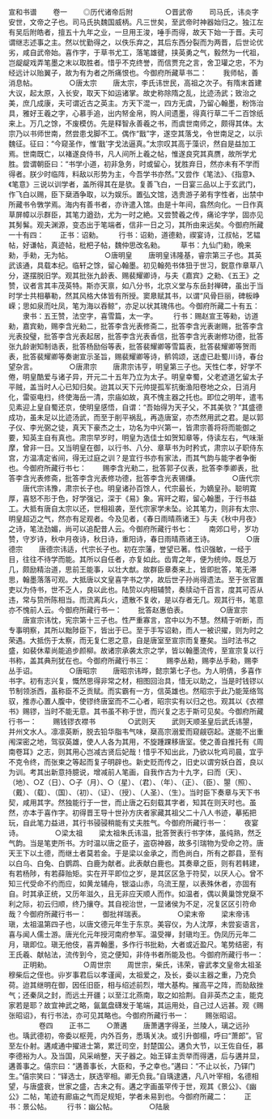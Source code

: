 <!-- { "loadSidebar": true } -->
宣和书谱
　　卷一
　　◎历代诸帝后附
　　
　　○晋武帝
　　司马氏，讳炎字安世，文帝之子也。司马氏执魏国威柄。凡三世矣，至武帝时神器始归之。独江左有吴后附皓者，擅五十九年之业，一旦用王浚，唾手而得，故天下始一于晋。夫可谓继志述事之主。然以忧勤得之，以佚乐弃之，其后东西分裂而为两晋，后世论优劣，咸自武帝始。喜作字，于草书尤工，落笔雄徤，挟英勇之气，毅然为一代祖，岂龊龊戏弄笔墨之末以取胜者。惜乎不克终誉，而信贾充之言，舍卫瓘之忠，不为经远计以贻翼子，故为有为者之所痛恨也。今御府所藏草书二：
　　我师帖，善消息帖。
　　
　　○唐太宗
　　唐太宗，李氏讳世民，高祖之次子。有隋末首建大议，起太原，入长安，取天下如运诸掌。故史称除隋之乱，比迹汤武；致治之美，庶几成康，夫可谓近古之英主。方天下混一，四方无虞，乃留心翰墨，粉饰治具，雅好王羲之字，心慕手追，出内帑金帛，购人间遗墨，得真行草二千二百馀纸来上。万几之馀，不废模仿。先是释智永善羲之书，而虞世南师之，颇得其体。太宗乃以书师世南，然尝患戈脚不工。偶作“戬”字，遂空其落戈，令世南足之，以示魏征。征曰：“今窥圣作，惟‘戬’字戈法逼真。”太宗叹其高于藻识，然自是益加工焉。世南既亡，以褚遂良侍书，凡人间所上羲之帖，惟遂良究其真赝，故所学尤胜。尝谓朝臣曰：“书学小道，初非急务，时或留心，犹胜弃日，然亦未有不学而得者。朕少时临阵，料敌以形势为主，今吾学书亦然。”又尝作《笔法》、《指意》、《笔意》三说以训学者，盖所得其在是欤。复善飞白，一日宴三品以上于玄武门，作飞白以赐，臣下椉酒争取，以为娱乐。置弘文馆，选贵游子弟有字性者，出禁中所藏书令斆学焉。海内有善书者，亦许遣入馆。由是十年间，翕然向化。一日作真草屏幛以示群臣，其笔力遒劲，尤为一时之絶。又尝赞羲之传，痛论字学，固亦见其髣髴。观夫渊源，变态出于笔端者，信非一日之习，其所由来远矣。今御府所藏一十有四：
　　正书：诏勑。
　　行书：诏勑，道德勑，禊宴诗，江叔帖，艺韫帖，好谦帖，真迹帖，枇杷子帖，魏仲思改名勑。
　　草书：九仙门勑，晩来勑，手勑，无为帖。
　　
　　○唐明皇
　　唐明皇讳隆基，睿宗第三子也。其英武该通，具载本纪。临轩之馀，留心翰墨。初见翰苑书体狃于世习，鋭意作章草八分，遂摆脱旧学。观其批张九龄表、赐裴耀卿诗，与夫《嘉宾》之勑、《五王》之赞，议者言其丰茂英特。斯亦天禀，如八分书，北京义堂与东岳封禅碑，虽出于当时学士共相摹勒，然其风格大体皆有所授。窦臮赋其书，以谓“风骨巨丽，碑板峥嵘；思如泉而吐凤，笔为海以吞鲸”，亦足以状其瑰伟也。今御府所藏二十有五：
　　隶书：五王赞，法空字，喜雪篇，太一字。
　　行书：赐赵宣王等勑，访道勑，嘉宾勑，赐李含光勑二，批答李含光表修斋二，批答李含光表谢赐，批答李含光表投璧，批答李含光表起居，批答李含光表香信，批答李含光表谢修功德，批答张九龄谢知制诰表，批答杨励俗等表，批答裴耀卿等雪篇表，批答裴耀卿等贺雨表，批答裴耀卿等奏谢宣示圣旨，赐裴耀卿等诗，鹡鸰颂，送虚已赴蜀川诗，春台望杂言。
　　
　　○唐肃宗
　　唐肃宗讳亨，明皇第三子也。天性仁孝，好学不倦，明皇酷爱与诸子异，开元二十五年乃立为太子。明皇幸蜀，父老遮道乞留太子平贼，盖当时人心已知归矣。迨其以天下元帅提孤军抗衡渔阳卷地之众，日消月化，雷驱电扫，终使海岳一清，宗庙如故，真不愧主器之托也。即位之明年，遣韦见素迎上皇自蜀还京，使明皇感悟，自谓：“吾始得为天子父，不其美欤？”其盛德成功，虽未足以比迹汤武，而至于削平祸乱，再造唐室，亦杰然用武之君。是以郭子仪、李光弼之徒，真天下豪杰之士，功名为中兴第一，皆肃宗善将将而能御之要，知英主自有真也。肃宗早岁时，明皇为选佳士如贺知章等，侍读左右，气味渐摩，曾非一日。又当明皇在御，以行书、八分、章草书为时矜式，肃宗以子职侍东宫，方温凊定省间，得无过庭之训？是宜行书亦有家法，而其气韵与能字者争衡也。今御府所藏行书七：
　　赐李含光勑二，批答郭子仪表，批答李季卿表，批答李含光表修斋，批答李含光表修功德，批答李含光表锡缣。
　　
　　○唐代宗
　　唐代宗讳豫，肃宗长子也。明皇诸孙百馀人，代宗最长，为嫡皇孙。聪明寛厚，喜怒不形于色，好学强记，深于《易》象。宵旰之暇，留心翰墨，于行书益工。大抵有唐自太宗以还，世相祖袭，至代宗家学未坠。论其笔力，则非有太宗、明皇超迈之气，然亦有足观者。今及见者，《春日雨晴燕诸王》与夫《秋中月夜》之诗，笔法劲媚，尚可以追配昔人云。今御府所藏行书七：
　　南郊口号，岁功赞，守岁诗，秋中月夜诗，秋日诗，重阳诗，春日雨晴燕诸王诗。
　　
　　○唐德宗
　　唐德宗讳适，代宗长子也。初在宗藩，誉望已著。性识强敏，一经于目，往往不待学而能。其所以自任者，亦复如此。齿胄之年，便为统帅。既总万几，颇励精治道，思前王能事，以壮大猷。故群臣章奏来上，皆即批答，笔无滞思，翰墨落落可观。大抵唐以文皇喜字书之学，故后世子孙尚得遗法。至于张官置吏以为侍书，世不乏人，良以此也。陆贽以内相辅赞，奏牍动千百言，度其可否从违，常与贽所陈相当。而流离兵火，遗散不复收，是以存者无几。观其行书，笔意亦不愧前人云。今御府所藏行书一：
　　批答赵惠伯表。
　　
　　○唐宣宗
　　唐宣宗讳忱，宪宗第十三子也。性严重寡言，宫中以为不慧。然精于听断，而专事明察，其所以黜陟臣下，皆出于已。至于手写诏勑，而人一被识擢，则为时之荣遇。大抵伤于太察，而无复仁恩之意，自是唐室至宣宗而复蹇矣。当时法书之盛，如裴休辈尚能追步颜柳。故诸宗承袭太宗之学，皆以翰墨流传，至宣宗复以行书称，盖其典刑犹在也。今御府所藏行书三：
　　赐李丛勑，赐李丛手勑，赐李丛手诏。
　　
　　○唐昭宗
　　唐昭宗讳晔，懿宗第七子也。为人明倩，多喜作书字。初有志兴复，慨然思得非常之材，相图回治具，惜无以助之，当是时钱镠以节制领浙西，虽称臣不乏贡赋。而实霸有一方，信英雄也。然昭宗于此乃能笼络驾驭，推赤心置人腹中，使镠终唐室而不二心者，昭宗实有以归之也。观其以《衣襟书》赐镠，当时不能无意。其书虽不称于世，而兴复之志于斯可见矣。今御府所藏行书一：
　　赐钱镠衣襟书
　　
　　○武则天
　　武则天顺圣皇后武氏讳曌，并州文水人。凛凛英断，脱去铅华脂韦气味，椉高宗溺爱而窥觎窃起。遂能不出重闱深密之地，驾驭英雄，使人人各为其用，不旋踵踝移唐室。使之善自推托有《周南卷耳》之志，则其用心岂减古贤后妃哉！惜乎不知出此，乃欲以牝鸡司晨，宜乎不克令终，而张柬之等起而复子明辟也。新史贬而传之，旧史以谓穷妖白首，良以为训。考其出新意持臆说，增减前人笔画，自我作古为十九字，曰而（天）、（地）、○Z（日）、○子（月）、○（星）、（君）、（年）、（正）、（臣）、曌（照）、（戴）、（载）、（国）、（初）、（证）、（授）、（人圣）、（生）。当时臣下奏章与天下书契，咸用其字。然独能行于一世，而止唐之石刻载其字者，知其在则天时也。虽然，亦本于喜作字。初得晋王导十世孙方庆者家藏其祖父二十八人书迹，摹拓把玩，自此笔力益进，其行书骎骎稍能有丈夫胜气。今御府所藏行书一：
　　夜宴诗。
　　
　　○梁太祖
　　梁太祖朱氏讳温，批答贺表行书字体，虽纯熟，然乏气韵。当是笔吏所书。方时温以唐之臣子，盗窃神器，故多引瑞物为受命之符。唐天王下以土德，而继土者莫若金。于是梁以金承之，而色尚白，所有之郡县，至有以白乌、白兔、白鹦鹉、白鹿为献者。此表献白鹿也。其奏章之臣，则有若韩建，有若杨陟，有若薛贻矩。实在开平即位之岁，是其区区急于符契，以厌人心。曾不知三代受命不约而应，如黄龙辅舟，银溢山赤，乌流王屋，以表殊休者，亦固有自。时其承正统，又历年滋久，且无非应天顺人而作。如温者，偶以黄巢馀党椉不利之际，初云归顺，终乃攘夺。其自视治世，一显诸侯为不足，况复区区引符命哉？今御府所藏行书一：
　　御批祥瑞表。
　　
　　○梁末帝
　　梁末帝讳瑱，太祖温第四子也，以唐文德元年生于东京。美容仪，为人沈厚，未尝妄语言，喜与闻人儒士游。唐光化元年授河南府参军。温受禅，封瑱均王。伪凤历元年二月，瑱即位。瑱无他伎，喜弄翰墨，多作行书批勑，大者或近盈尺。笔势结密，有王氏羲、献帖法，流传到今，览之便知，非侍书者所能及也。今御府所藏行书一：
　　正明勑。
　　
　　○周世宗
　　周世宗，柴氏，讳荣，睿武孝文皇帝太祖圣穆柴后之侄也。丱岁事君后以孝谨闻，太祖爱之，及长，委以主器之重，乃克负荷。迨其继明在御，因任旧臣，相与绍述前烈，増大基构。摧高平之阵，而勍敌挫气；还秦凤之封，而远土开疆；以至江北燕南，取之如拾荆。自非英杰之主，能克家若是耶？故宜神武之略，氤氲盘礴发于笔端，其运用处，自己过人远甚。观《赐张昭诏》，有行书法，亦可见其略也。今御府所藏行书一：
　　赐张昭诏。
　　
　　卷四
　　正书二
　　○萧遘
　　唐萧遘字得圣，兰陵人，璃之远孙也。瑀武德初，帝委以枢莞，内外百务，悉瑀关决。或引升御榻，呼曰“萧郎”。官至左仆射。遘咸通中擢进士第，累迁司空，封楚国公。遘负大节，以王佐自任，慕李德裕为人。及当国，风采峭整，天子器之。始王铎主贡举而得遘，后与遘并显，遘善事之。僖宗曰：“遘善事长，大臣和，予之幸也。”遘曰：“不止以长，乃铎门生。”僖宗笑曰：“铎选士，朕选宰相。卿无负我。”自瑀逮遘，凡八叶宰相，名德相望，与唐盛衰，世家之盛，古未之有。遘之字画虽罕传于世，观其《景公》、《幽公》二帖，笔迹有廊庙之气而足规矩，学者未易到也。今御府所藏二：
　　正书：景公帖。
　　行书：幽公帖。
　　
　　○陆扆
